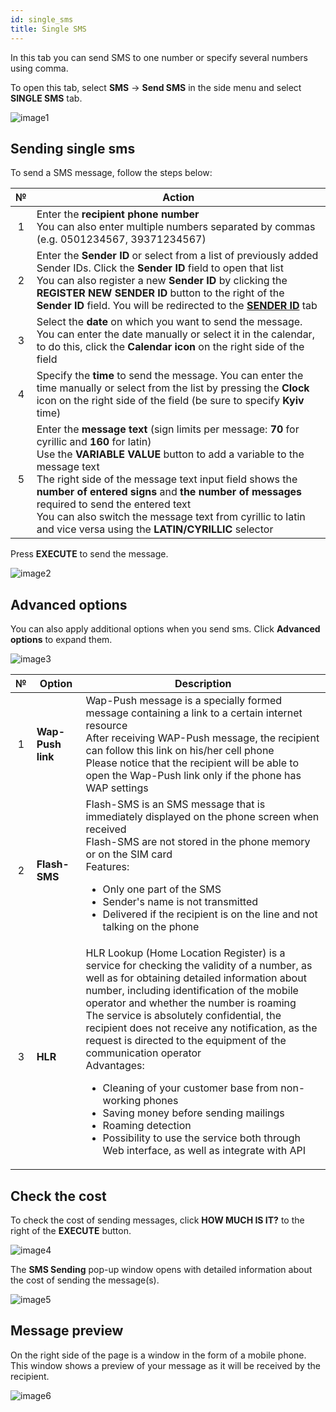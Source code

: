 ```yaml
---
id: single_sms
title: Single SMS
---
```


In this tab you can send SMS to one number or specify several numbers using comma.

To open this tab, select **SMS** → **Send SMS** in the side menu and select **SINGLE SMS** tab.

![image1](/img/en/client_send_sms_single_sms/image1.png)

## Sending single sms

To send a SMS message, follow the steps below:

|  №  | Action |
| :-: | ------ |
| 1 | Enter the **recipient phone number** <br/> You can also enter multiple numbers separated by commas (e.g. 0501234567, 39371234567) |
| 2 | Enter the **Sender ID** or select from a list of previously added Sender IDs. Click the **Sender ID** field to open that list <br/> You can also register a new **Sender ID** by clicking the **REGISTER NEW SENDER ID** button to the right of the **Sender ID** field. You will be redirected to the [**SENDER ID**](sender_id.md) tab |
| 3 | Select the **date** on which you want to send the message. You can enter the date manually or select it in the calendar, to do this, click the **Calendar icon** on the right side of the field |
| 4 | Specify the **time** to send the message. You can enter the time manually or select from the list by pressing the **Clock** icon on the right side of the field (be sure to specify **Kyiv** time) |
| 5 | Enter the **message text** (sign limits per message: **70** for cyrillic and **160** for latin) <br/> Use the **VARIABLE VALUE** button to add a variable to the message text <br/> The right side of the message text input field shows the **number of entered signs** and **the number of messages** required to send the entered text <br/> You can also switch the message text from cyrillic to latin and vice versa using the **LATIN/CYRILLIC** selector |

Press **EXECUTE** to send the message.

![image2](/img/en/client_send_sms_single_sms/image2.png)

## Advanced options

You can also apply additional options when you send sms. Click **Advanced options** to expand them.

![image3](/img/en/client_send_sms_single_sms/image3.png)

|  №  | Option | Description |
| :-: | ------ | ----------- |
| 1 | **Wap-Push link** | Wap-Push message is a specially formed message containing a link to a certain internet resource <br/> After receiving WAP-Push message, the recipient can follow this link on his/her cell phone <br/> Please notice that the recipient will be able to open the Wap-Push link only if the phone has WAP settings |
| 2 | **Flash-SMS** | Flash-SMS is an SMS message that is immediately displayed on the phone screen when received <br/> Flash-SMS are not stored in the phone memory or on the SIM card <br/> Features: <ul><li>Only one part of the SMS</li><li>Sender's name is not transmitted</li><li>Delivered if the recipient is on the line and not talking on the phone</li></ul> |
| 3 | **HLR** | HLR Lookup (Home Location Register) is a service for checking the validity of a number, as well as for obtaining detailed information about number, including identification of the mobile operator and whether the number is roaming <br/> The service is absolutely confidential, the recipient does not receive any notification, as the request is directed to the equipment of the communication operator <br/> Advantages: <ul><li>Cleaning of your customer base from non-working phones</li><li>Saving money before sending mailings</li><li>Roaming detection</li><li>Possibility to use the service both through Web interface, as well as integrate with API</li></ul> |

## Check the cost

To check the cost of sending messages, click **HOW MUCH IS IT?** to the right of the **EXECUTE** button.

![image4](/img/en/client_send_sms_single_sms/image4.png)

The **SMS Sending** pop-up window opens with detailed information about the cost of sending the message(s).

![image5](/img/en/client_send_sms_single_sms/image5.png)

## Message preview

On the right side of the page is a window in the form of a mobile phone. This window shows a preview of your message as it will be received by the recipient.

![image6](/img/en/client_send_sms_single_sms/image6.png)
